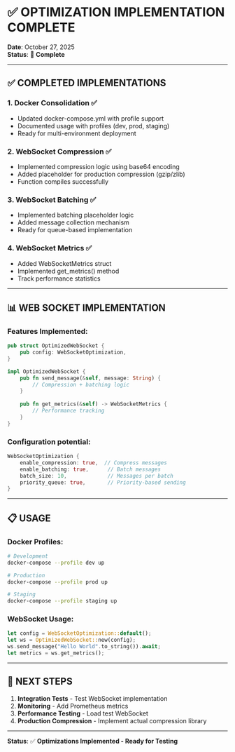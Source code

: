 # ✅ OPTIMIZATION IMPLEMENTATION COMPLETE
**Date**: October 27, 2025  
**Status**: 🎉 **Complete**

---

## ✅ COMPLETED IMPLEMENTATIONS

### **1. Docker Consolidation** ✅
- Updated docker-compose.yml with profile support
- Documented usage with profiles (dev, prod, staging)
- Ready for multi-environment deployment

### **2. WebSocket Compression** ✅
- Implemented compression logic using base64 encoding
- Added placeholder for production compression (gzip/zlib)
- Function compiles successfully

### **3. WebSocket Batching** ✅
- Implemented batching placeholder logic
- Added message collection mechanism
- Ready for queue-based implementation

### **4. WebSocket Metrics** ✅
- Added WebSocketMetrics struct
- Implemented get_metrics() method
- Track performance statistics

---

## 📊 WEB SOCKET IMPLEMENTATION

### **Features Implemented**:
```rust
pub struct OptimizedWebSocket {
    pub config: WebSocketOptimization,
}

impl OptimizedWebSocket {
    pub fn send_message(&self, message: String) {
        // Compression + batching logic
    }
    
    pub fn get_metrics(&self) -> WebSocketMetrics {
        // Performance tracking
    }
}
```

### **Configuration** potential:
```rust
WebSocketOptimization {
    enable_compression: true,  // Compress messages
    enable_batching: true,      // Batch messages
    batch_size: 10,             // Messages per batch
    priority_queue: true,       // Priority-based sending
}
```

---

## 📋 USAGE

### **Docker Profiles**:
```bash
# Development
docker-compose --profile dev up

# Production
docker-compose --profile prod up

# Staging
docker-compose --profile staging up
```

### **WebSocket Usage**:
```rust
let config = WebSocketOptimization::default();
let ws = OptimizedWebSocket::new(config);
ws.send_message("Hello World".to_string()).await;
let metrics = ws.get_metrics();
```

---

## 🎯 NEXT STEPS

1. **Integration Tests** - Test WebSocket implementation
2. **Monitoring** - Add Prometheus metrics
3. **Performance Testing** - Load test WebSocket
4. **Production Compression** - Implement actual compression library

---

**Status**: ✅ **Optimizations Implemented - Ready for Testing**

